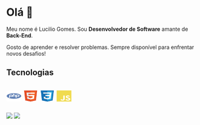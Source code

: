 # Olá 👋

<p > 
 Meu nome é Lucilio Gomes. Sou <strong>Desenvolvedor de Software</strong> amante de <strong>Back-End</strong>.
</p>

<p >
 Gosto de aprender e resolver problemas. Sempre disponível para enfrentar novos desafios!</strong>
</p>

##

<h2>Tecnologias</h2>

<div style="display: inline_block"><br>
  
  <img align="center" alt="luciliogomez-php" height="30" width="40" src="https://raw.githubusercontent.com/devicons/devicon/master/icons/php/php-plain.svg">
  <img align="center" alt="luciliogomez-HTML" height="30" width="40" src="https://raw.githubusercontent.com/devicons/devicon/master/icons/html5/html5-original.svg">
  <img align="center" alt="luciliogomez-CSS" height="30" width="40" src="https://raw.githubusercontent.com/devicons/devicon/master/icons/css3/css3-original.svg">
  <img align="center" alt="luciliogomez-Js" height="30" width="40" src="https://raw.githubusercontent.com/devicons/devicon/master/icons/javascript/javascript-plain.svg">
 
</div>


  ##
 
<div> 
  <a href = "mailto:luciliodetales@gmail.com"><img src="https://img.shields.io/badge/-Gmail-%23333?style=for-the-badge&logo=gmail&logoColor=white" target="_blank"></a>
  <a href="https://www.linkedin.com/in/luc%C3%ADlio-gomes-b16b2b149/" target="_blank"><img src="https://img.shields.io/badge/-LinkedIn-%230077B5?style=for-the-badge&logo=linkedin&logoColor=white" target="_blank"></a> 

</div>


